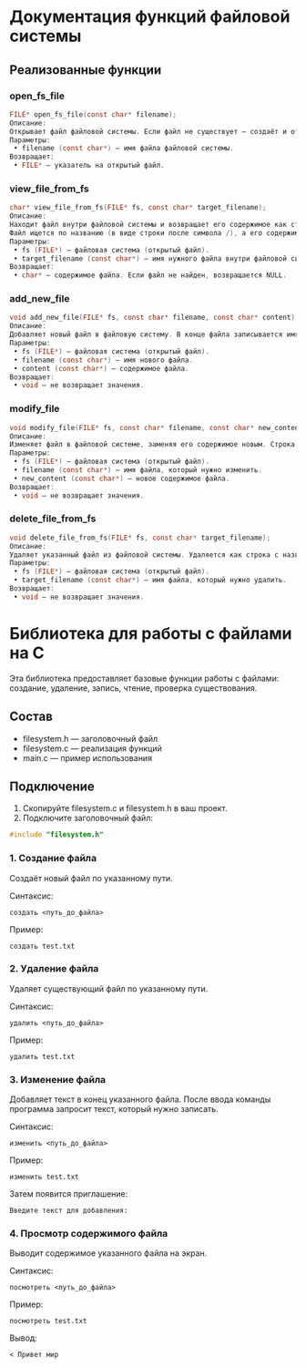 # Документация функций файловой системы
## Реализованные функции

### open_fs_file

```c
FILE* open_fs_file(const char* filename);
Описание:
Открывает файл файловой системы. Если файл не существует — создаёт и открывает его.
Параметры:
 • filename (const char*) — имя файла файловой системы.
Возвращает:
 • FILE* — указатель на открытый файл.
```

### view_file_from_fs

```c
char* view_file_from_fs(FILE* fs, const char* target_filename);
Описание:
Находит файл внутри файловой системы и возвращает его содержимое как строку.
Файл ищется по названию (в виде строки после символа /), а его содержимое считывается до следующего заголовка файла (следующей строки, начинающейся с /).
Параметры:
 • fs (FILE*) — файловая система (открытый файл).
 • target_filename (const char*) — имя нужного файла внутри файловой системы.
Возвращает:
 • char* — содержимое файла. Если файл не найден, возвращается NULL.
```

### add_new_file

```c
void add_new_file(FILE* fs, const char* filename, const char* content);
Описание:
Добавляет новый файл в файловую систему. В конце файла записывается имя нового файла и его содержимое.
Параметры:
 • fs (FILE*) — файловая система (открытый файл).
 • filename (const char*) — имя нового файла.
 • content (const char*) — содержимое файла.
Возвращает:
 • void — не возвращает значения.
```

### modify_file

```c
void modify_file(FILE* fs, const char* filename, const char* new_content);
Описание:
Изменяет файл в файловой системе, заменяя его содержимое новым. Строка с названием файла остаётся, а содержимое обновляется.
Параметры:
 • fs (FILE*) — файловая система (открытый файл).
 • filename (const char*) — имя файла, который нужно изменить.
 • new_content (const char*) — новое содержимое файла.
Возвращает:
 • void — не возвращает значения.
```

### delete_file_from_fs

```c
void delete_file_from_fs(FILE* fs, const char* target_filename);
Описание:
Удаляет указанный файл из файловой системы. Удаляется как строка с названием файла, так и всё его содержимое до следующего файла или конца системы.
Параметры:
 • fs (FILE*) — файловая система (открытый файл).
 • target_filename (const char*) — имя файла, который нужно удалить.
Возвращает:
 • void — не возвращает значения.
```


# Библиотека для работы с файлами на C

Эта библиотека предоставляет базовые функции работы с файлами: создание, удаление, запись, чтение, проверка существования.

## Состав

- filesystem.h — заголовочный файл
- filesystem.c — реализация функций
- main.c — пример использования

## Подключение

1. Скопируйте filesystem.c и filesystem.h в ваш проект.
2. Подключите заголовочный файл:
```c
#include "filesystem.h"
```

### 1. Создание файла

Создаёт новый файл по указанному пути.  

Синтаксис:

`создать <путь_до_файла>`

Пример:

`создать test.txt`


### 2. Удаление файла

Удаляет существующий файл по указанному пути.  

Синтаксис:

`удалить <путь_до_файла>`

Пример:

`удалить test.txt`

### 3. Изменение файла

Добавляет текст в конец указанного файла. После ввода команды программа запросит текст, который нужно записать.  

Синтаксис:

`изменить <путь_до_файла>`

Пример:

`изменить test.txt`

Затем появится приглашение:

`Введите текст для добавления:`


### 4. Просмотр содержимого файла

Выводит содержимое указанного файла на экран.  

Синтаксис:

`посмотреть <путь_до_файла>`

Пример:

`посмотреть test.txt`

Вывод:

`< Привет мир`
